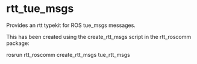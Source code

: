 rtt_tue_msgs
============

Provides an rtt typekit for ROS tue_msgs messages.

This has been created using the create_rtt_msgs script in the rtt_roscomm package:

rosrun rtt_roscomm create_rtt_msgs tue_rtt_msgs
